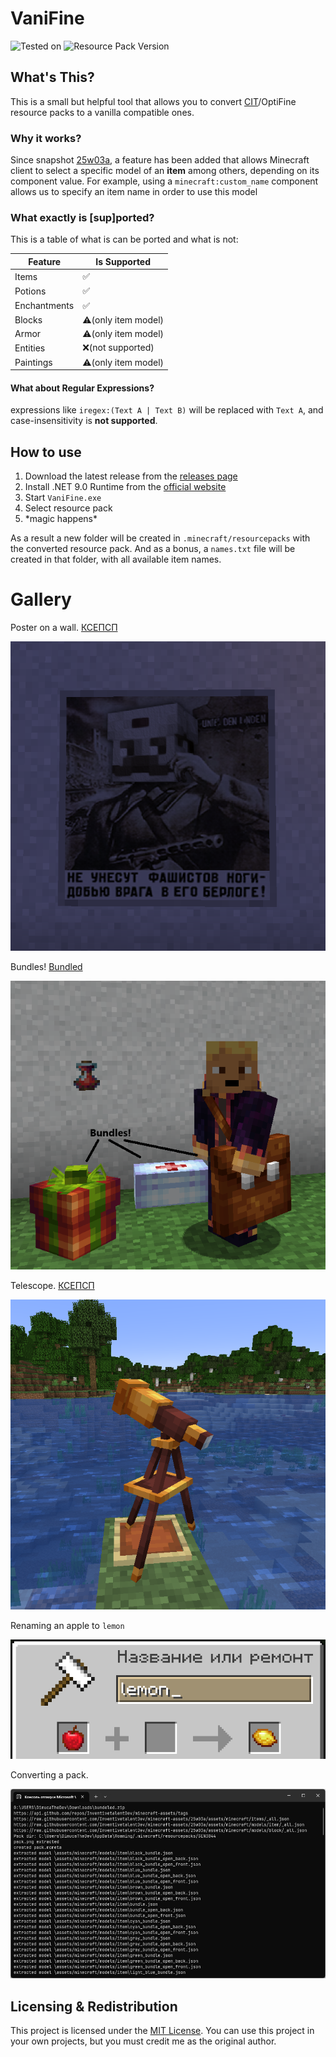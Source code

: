﻿# VaniFine 
![Tested on](https://badge.ttsalpha.com/api?label=Tested%20on&status=25w04a&color=a64B00)
![Resource Pack Version](https://badge.ttsalpha.com/api?label=Resource%20Pack%20Version&status=49&color=ddd)
## What's This?
This is a small but helpful tool that allows you to convert [CIT](https://modrinth.com/mod/cit-resewn)/OptiFine resource packs to a vanilla compatible ones.

### Why it works?
Since snapshot [25w03a](https://minecraft.wiki/w/Java_Edition_25w03a), a feature has been added that allows Minecraft client to select a specific model of an **item** among others, depending on its component value.
For example, using a `minecraft:custom_name` component allows us to specify an item name in order to use this model

### What exactly is [sup]ported?
This is a table of what is can be ported and what is not:

| Feature | Is Supported |
| --- | --- |
| Items | ✅ |
| Potions | ✅ |
| Enchantments | ✅ |
| Blocks | ⚠️(only item model) |
| Armor | ⚠️(only item model) |
| Entities | ❌(not supported) |
| Paintings | ⚠️(only item model) |

#### What about Regular Expressions?
expressions like `iregex:(Text A | Text B)` will be replaced with `Text A`, and case-insensitivity is **not supported**.

## How to use
1. Download the latest release from the [releases page](https://github.com/DimucaTheDev/VaniFine/releases)
2. Install .NET 9.0 Runtime from the [official website](https://dotnet.microsoft.com/download/dotnet/9.0)
3. Start `VaniFine.exe`
4. Select resource pack
5. \*magic happens*

As a result a new folder will be created in `.minecraft/resourcepacks` with the converted resource pack.
And as a bonus, a `names.txt` file will be created in that folder, with all available item names.

# Gallery
Poster on a wall. [КСЕПСП](https://www.planetminecraft.com/texture-pack/ksepsp-v9-optifine-cit/)

![Poster. Renamed painting in item frame.](https://github.com/DimucaTheDev/VaniFine/blob/cfc9b71d1077ab81efe2cc3307759e9a3a72553c/images/poster.png)

Bundles! [Bundled](https://modrinth.com/mod/bundled_)

![Bundles!](https://github.com/DimucaTheDev/VaniFine/blob/cfc9b71d1077ab81efe2cc3307759e9a3a72553c/images/renamed_bundles_and_a_potion.png)

Telescope. [КСЕПСП](https://www.planetminecraft.com/texture-pack/ksepsp-v9-optifine-cit/)

![Renamed spyglass in item frame](https://github.com/DimucaTheDev/VaniFine/blob/cfc9b71d1077ab81efe2cc3307759e9a3a72553c/images/telescope.png)

Renaming an apple to `lemon`

![](https://github.com/DimucaTheDev/VaniFine/blob/21a6ebf2c9825bd98867db375fc3c5f7ad4e54cb/images/anvil.png)

Converting a pack.

![](https://github.com/DimucaTheDev/VaniFine/blob/cfc9b71d1077ab81efe2cc3307759e9a3a72553c/images/in_progress.png)



## Licensing & Redistribution
This project is licensed under the [MIT License](LICENSE). You can use this project in your own projects, but you must credit me as the original author.
